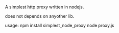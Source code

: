 A simplest http proxy written in nodejs.

does not depends on anyother lib.

usage:
   npm install simplest_node_proxy
   node proxy.js
